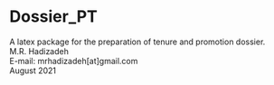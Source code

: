 # Dossier_PT <br/>
A latex package for the preparation of tenure and promotion dossier. <br/>
M.R. Hadizadeh <br/>
E-mail: mrhadizadeh[at]gmail.com <br/>
August 2021 <br/>

